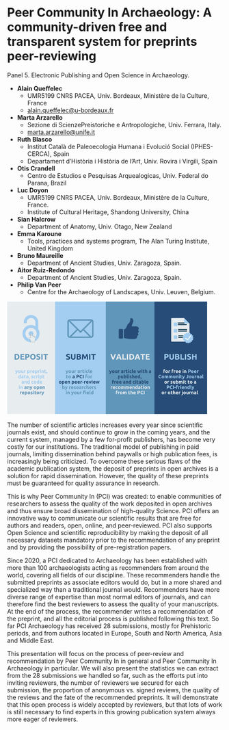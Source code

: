 # Peer Community In Archaeology: A community-driven free and transparent system for preprints peer-reviewing

Panel 5. Electronic Publishing and Open Science in Archaeology.


- **Alain Queffelec**
  - UMR5199 CNRS PACEA, Univ. Bordeaux, Ministère de la Culture, France
  - [alain.queffelec@u-bordeaux.fr](mailto:alain.queffelec@u-bordeaux.fr)
- **Marta Arzarello**
  - Sezione di ScienzePreistoriche e Antropologiche, Univ. Ferrara, Italy.
  - [marta.arzarello@unife.it](mailto:marta.arzarello@unife.it)
- **Ruth Blasco**
  - Institut Català de Paleoecologia Humana i Evolució Social (IPHES-CERCA), Spain
  - Departament d’Història i Història de l’Art, Univ. Rovira i Virgili, Spain
- **Otis Crandell**
  - Centro de Estudios e Pesquisas Arquealogicas, Univ. Federal do Parana, Brazil
- **Luc Doyon**
  - UMR5199 CNRS PACEA, Univ. Bordeaux, Ministère de la Culture, France.
  - Institute of Cultural Heritage, Shandong University, China
- **Sian Halcrow**
  - Department of Anatomy, Univ. Otago, New Zealand
- **Emma Karoune**
  - Tools, practices and systems program, The Alan Turing Institute, United Kingdom 
- **Bruno Maureille**
  - Department of Ancient Studies, Univ. Zaragoza, Spain.
- **Aitor Ruiz-Redondo**
  - Department of Ancient Studies, Univ. Zaragoza, Spain.
- **Philip Van Peer**
  - Centre for the Archaeology of Landscapes, Univ. Leuven, Belgium.
  
![Peer Community In Archaeology: A community-driven free and transparent system for preprints peer-reviewing](queffelec-et-alii.png)

The number of scientific articles increases every year since scientific journals exist, and should continue to grow in the coming years, and the current system, managed by a few for-profit publishers, has become very costly for our institutions. The traditional model of publishing in paid journals, limiting dissemination behind paywalls or high publication fees, is increasingly being criticized. To overcome these serious flaws of the academic publication system, the deposit of preprints in open archives is a solution for rapid dissemination. However, the quality of these preprints must be guaranteed for quality assurance in research.

This is why Peer Community In (PCI) was created: to enable communities of researchers to assess the quality of the work deposited in open archives and thus ensure broad dissemination of high-quality Science. PCI offers an innovative way to communicate our scientific results that are free for authors and readers, open, online, and peer-reviewed. PCI also supports Open Science and scientific reproducibility by making the deposit of all necessary datasets mandatory prior to the recommendation of any preprint and by providing the possibility of pre-registration papers.

Since 2020, a PCI dedicated to Archaeology has been established with more than 100 archaeologists acting as recommenders from around the world, covering all fields of our discipline. These recommenders handle the submitted preprints as associate editors would do, but in a more shared and specialized way than a traditional journal would. Recommenders have more diverse range of expertise than most normal editors of journals, and can therefore find the best reviewers to assess the quality of your manuscripts. At the end of the process, the recommender writes a recommendation of the preprint, and all the editorial process is published following this text. So far PCI Archaeology has received 28 submissions, mostly for Prehistoric periods, and from authors located in Europe, South and North America, Asia and Middle East. 

This presentation will focus on the process of peer-review and recommendation by Peer Community In in general and Peer Community In Archaeology in particular. We will also present the statistics we can extract from the 28 submissions we handled so far, such as the efforts put into inviting reviewers, the number of reviewers we secured for each submission, the proportion of anonymous vs. signed reviews, the quality of the reviews and the fate of the recommended preprints. It will demonstrate that this open process is widely accepted by reviewers, but that lots of work is still necessary to find experts in this growing publication system always more eager of reviewers.
